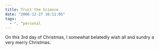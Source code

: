 ```yaml
---
title: Trust the Science
date: "2006-12-27 16:11:05"
tags:
  - ", "personal
---
```

On this 3rd day of Christmas, I somewhat belatedly wish all and sundry a very merry Christmas.

